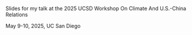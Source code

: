 Slides for my talk at the 2025 UCSD Workshop On Climate And U.S.-China Relations

May 9-10, 2025, UC San Diego